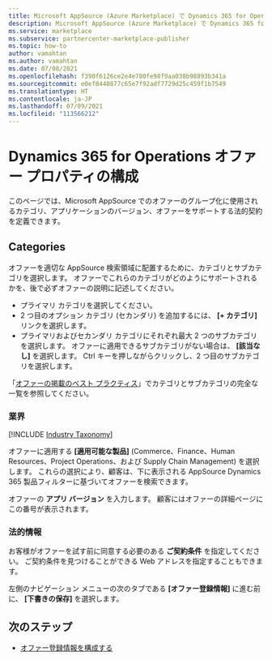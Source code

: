 ```yaml
---
title: Microsoft AppSource (Azure Marketplace) で Dynamics 365 for Operations オファー プロパティを構成します。
description: Microsoft AppSource (Azure Marketplace) で Dynamics 365 for Operations オファー プロパティを構成します。
ms.service: marketplace
ms.subservice: partnercenter-marketplace-publisher
ms.topic: how-to
author: vamahtan
ms.author: vamahtan
ms.date: 07/08/2021
ms.openlocfilehash: f390f6126ce2e4e780fe98f9aa038b98893b341a
ms.sourcegitcommit: e0ef8440877c65e7f92adf7729d25c459f1b7549
ms.translationtype: HT
ms.contentlocale: ja-JP
ms.lasthandoff: 07/09/2021
ms.locfileid: "113566212"
---
```

# <a name="configure-dynamics-365-for-operations-offer-properties"></a>Dynamics 365 for Operations オファー プロパティの構成

このページでは、Microsoft AppSource でのオファーのグループ化に使用されるカテゴリ、アプリケーションのバージョン、オファーをサポートする法的契約を定義できます。

## <a name="categories"></a>Categories

オファーを適切な AppSource 検索領域に配置するために、カテゴリとサブカテゴリを選択します。 オファーでこれらのカテゴリがどのようにサポートされるかを、後で必ずオファーの説明に記述してください。

- プライマリ カテゴリを選択してください。
- 2 つ目のオプション カテゴリ (セカンダリ) を追加するには、 **[+ カテゴリ]** リンクを選択します。
- プライマリおよびセカンダリ カテゴリにそれぞれ最大 2 つのサブカテゴリを選択します。 オファーに適用できるサブカテゴリがない場合は、 **[該当なし]** を選択します。 Ctrl キーを押しながらクリックし、2 つ目のサブカテゴリを選択します。

「[オファーの掲載のベスト プラクティス](gtm-offer-listing-best-practices.md)」でカテゴリとサブカテゴリの完全な一覧を参照してください。

### <a name="industries"></a>業界

[!INCLUDE [Industry Taxonomy](./includes/industry-taxonomy.md)]

オファーに適用する **[適用可能な製品]** (Commerce、Finance、Human Resources、Project Operations、および Supply Chain Management) を選択します。 これらの選択により、顧客は、下に表示される AppSource Dynamics 365 製品フィルターに基づいてオファーを検索できます。

オファーの **アプリ バージョン** を入力します。 顧客にはオファーの詳細ページにこの番号が表示されます。

### <a name="legal"></a>法的情報

お客様がオファーを試す前に同意する必要のある **ご契約条件** を指定してください。 ご契約条件を見つけることができる Web アドレスを指定することもできます。

左側のナビゲーション メニューの次のタブである **[オファー登録情報]** に進む前に、 **[下書きの保存]** を選択します。

## <a name="next-steps"></a>次のステップ

- [オファー登録情報を構成する](dynamics-365-operations-offer-listing.md)
